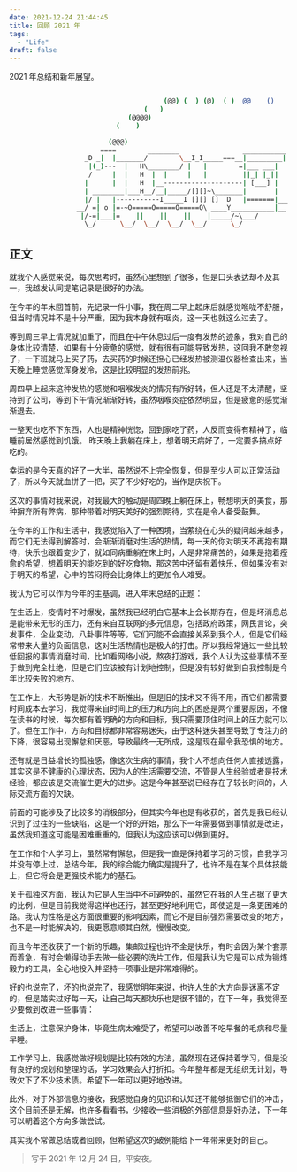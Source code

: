 ```yaml
---
date: 2021-12-24 21:44:45
title: 回顾 2021 年
tags:
  - "Life"
draft: false
---
```


2021 年总结和新年展望。

<!--more-->

``` bash

                                       (@@) (  ) (@)  ( )  @@    ()    @     O     @     O      @
                                  (   )
                              (@@@@)
                           (    )

                         (@@@)
                       ====        ________                ___________
                   _D _|  |_______/        \__I_I_____===__|_________|
                    |(_)---  |   H\________/ |   |        =|___ ___|      _________________
                    /     |  |   H  |  |     |   |         ||_| |_||     _|                \_____A
                   |      |  |   H  |__--------------------| [___] |   =|                        |
                   | ________|___H__/__|_____/[][]~\_______|       |   -|                        |
                   |/ |   |-----------I_____I [][] []  D   |=======|____|________________________|_
                 __/ =| o |=-~O=====O=====O=====O\ ____Y___________|__|__________________________|_
                  |/-=|___|=    ||    ||    ||    |_____/~\___/          |_D__D__D_|  |_D__D__D_|
                   \_/      \__/  \__/  \__/  \__/      \_/               \_/   \_/    \_/   \_/

```

## 正文

就我个人感觉来说，每次思考时，虽然心里想到了很多，但是口头表达却不及其一，我越发认同提笔记录是很好的办法。

在今年的年末回首前，先记录一件小事，我在周二早上起床后就感觉喉咙不舒服，但当时情况并不是十分严重，因为我本身就有咽炎，这一天也就这么过去了。

等到周三早上情况就加重了，而且在中午休息过后一度有发热的迹象，我对自己的身体比较清楚，如果有十分疲惫的感觉，就有很有可能导致发热，这回我不敢忽视了，一下班就马上买了药，去买药的时候还担心已经发热被测温仪器检查出来，当天晚上睡觉感觉浑身发冷，这是比较明显的发热前兆。

周四早上起床这种发热的感觉和咽喉发炎的情况有所好转，但人还是不太清醒，坚持到了公司，等到下午情况渐渐好转，虽然咽喉炎症依然明显，但是疲惫的感觉渐渐退去。

一整天也吃不下东西，人也是精神恍惚，回到家吃了药，人反而变得有精神了，临睡前居然感觉到饥饿。 昨天晚上我躺在床上，想着明天病好了，一定要多搞点好吃的。

幸运的是今天真的好了一大半，虽然说不上完全恢复，但是至少人可以正常活动了，所以今天就血拼了一把，买了不少好吃的，当作是庆祝下。

这次的事情对我来说，对我最大的触动是周四晚上躺在床上，畅想明天的美食，那种摒弃所有弊病，那种带着对明天美好的强烈期待，实在是令人备受鼓舞。

在今年的工作和生活中，我感觉陷入了一种困境，当萦绕在心头的疑问越来越多，而它们无法得到解答时，会渐渐消磨对生活的热情，每一天的你对明天不再抱有期待，快乐也跟着变少了，就如同病重躺在床上时，人是非常痛苦的，如果是抱着痊愈的希望，想着明天的能吃到的好吃食物，那这苦中还留有着快乐，但如果没有对于明天的希望，心中的苦闷将会比身体上的更加令人难受。

我认为它可以作为今年的主基调，进入年末总结的正题：

在生活上，疫情时不时爆发，虽然我已经明白它基本上会长期存在，但是坏消息总是能带来无形的压力，还有来自互联网的多元信息，包括政府政策，网民言论，突发事件，企业变动，八卦事件等等，它们可能不会直接关系到我个人，但是它们经常带来大量的负面信息，这对生活热情也是极大的打击。所以我经常通过一些比较低回报的事情消磨时间，比如看网络小说，熬夜打游戏，我个人认为这些事情不至于做到完全杜绝，但是它们应该被有计划地控制，但是没有较好做到自我控制是今年比较失败的地方。

在工作上，大形势是新的技术不断推出，但是旧的技术又不得不用，而它们都需要时间成本去学习，我觉得来自时间上的压力和方向上的困惑是两个重要原因，不像在读书的时候，每次都有着明确的方向和目标，我只需要顶住时间上的压力就可以了。但在工作中，方向和目标都非常容易迷失，由于这种迷失甚至导致了专注力的下降，很容易出现懈怠和厌恶，导致最终一无所成，这是现在最令我恐惧的地方。

还有就是日益增长的孤独感，像这次生病的事情，我个人不想向任何人直接透露，其实这是不健康的心理状态，因为人的生活需要交流，不管是人生经验或者是技术经验，都应该是交流催生更大的进步。这是今年甚至说已经存在了较长时间的，人际交流方面的欠缺。

前面的可能涉及了比较多的消极部分，但其实今年也是有收获的，首先是我已经认识到了过往的一些缺陷，这是一个好的开始，那么下一年需要做到事情就是改进，虽然我知道这可能是困难重重的，但我认为这应该可以做到更好。

在工作和个人学习上，虽然常有懈怠，但是我一直是保持着学习的习惯，自我学习并没有停止过，总结今年，我的综合能力确实是提升了，也许不是在某个具体技能上，但它将会是更强技术能力的基石。

关于孤独这方面，我认为它是人生当中不可避免的，虽然它在我的人生占据了更大的比例，但是目前我觉得这样也还行，甚至更好地利用它，即使这是一条更困难的路。我认为性格是这方面很重要的影响因素，而它不是目前强烈需要改变的地方，也不是一时能解决的，我更愿意顺其自然，慢慢改变。

而且今年还收获了一个新的乐趣，集邮过程也许不全是快乐，有时会因为某个套票而着急，有时会懒得动手去做一些必要的洗片工作，但是我认为它是可以成为锻炼毅力的工具，全心地投入并坚持一项事业是非常难得的。

好的也说完了，坏的也说完了，我感觉明年来说，也许人生的大方向是迷离不定的，但是踏实过好每一天，让自己每天都快乐也是很不错的，在下一年，我觉得至少要做到改进一些事情：

生活上，注意保护身体，毕竟生病太难受了，希望可以改善不吃早餐的毛病和尽量早睡。

工作学习上，我感觉做好规划是比较有效的方法，虽然现在还保持着学习，但是没有良好的规划和整理的话，学习效果会大打折扣。今年整年都是无组织无计划，导致欠下了不少技术债。希望下一年可以更好地改进。

此外，对于外部信息的接收，我感觉自身的见识和认知还不能够抵御它们的冲击，这个目前还是无解，也许多看看书，少接收一些消极的外部信息是好办法，下一年可以朝着这个方向多做尝试。

其实我不常做总结或者回顾，但希望这次的破例能给下一年带来更好的自己。

> 写于 2021 年 12 月 24 日，平安夜。